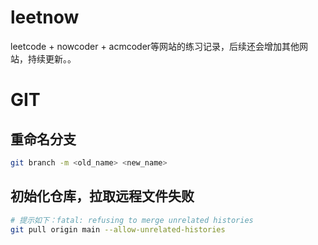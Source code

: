 # leetnow
leetcode + nowcoder + acmcoder等网站的练习记录，后续还会增加其他网站，持续更新。。

# GIT

## 重命名分支

```bash
git branch -m <old_name> <new_name>
```

## 初始化仓库，拉取远程文件失败

```bash
# 提示如下：fatal: refusing to merge unrelated histories
git pull origin main --allow-unrelated-histories
```